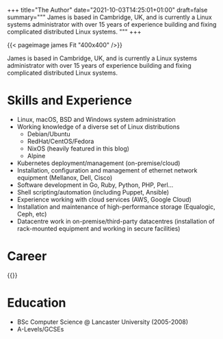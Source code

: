 +++
title="The Author"
date="2021-10-03T14:25:01+01:00"
draft=false
summary="""
James is based in Cambridge, UK, and is currently a Linux systems administrator
with over 15 years of experience building and fixing complicated distributed
Linux systems.
"""
+++

{{< pageimage james Fit "400x400" />}}

James is based in Cambridge, UK, and is currently a Linux systems administrator
with over 15 years of experience building and fixing complicated distributed
Linux systems.

# Skills and Experience

- Linux, macOS, BSD and Windows system administration
- Working knowledge of a diverse set of Linux distributions
  - Debian/Ubuntu
  - RedHat/CentOS/Fedora
  - NixOS (heavily featured in this blog)
  - Alpine
- Kubernetes deployment/management (on-premise/cloud)
- Installation, configuration and management of ethernet network equipment (Mellanox, Dell,
  Cisco)
- Software development in Go, Ruby, Python, PHP, Perl…
- Shell scripting/automation (including Puppet, Ansible)
- Experience working with cloud services (AWS, Google Cloud)
- Installation and maintenance of high-performance storage (Equalogic, Ceph, etc)
- Datacentre work in on-premise/third-party datacentres (installation of
  rack-mounted equipment and working in secure facilities)

# Career

{{<joblist>}}

# Education

- BSc Computer Science @ Lancaster University (2005-2008)
- A-Levels/GCSEs
